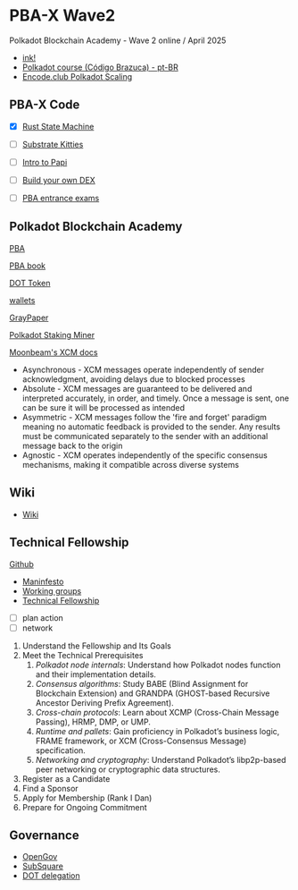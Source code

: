 # PBA-X Wave2

Polkadot Blockchain Academy - Wave 2 online / April 2025

- [ink!](./ink/README.md)
- [Polkadot course (Código Brazuca) - pt-BR](./courses/README.md)
- [Encode.club Polkadot Scaling](./courses/Encode.md)

## PBA-X Code

- [x] [Rust State Machine](https://dotcodeschool.com/courses/rust-state-machine)

- [ ] [Substrate Kitties](https://dotcodeschool.com/courses/substrate-kitties)

- [ ] [Intro to Papi](https://dotcodeschool.com/courses/intro-to-papi)

- [ ] [Build your own DEX](https://dotcodeschool.com/courses/build-your-own-dex)

- [ ] [PBA entrance exams](https://github.com/Polkadot-Blockchain-Academy/pba-qualifier-exam)

## Polkadot Blockchain Academy

[PBA](https://github.com/Polkadot-Blockchain-Academy)

[PBA book](https://github.com/Polkadot-Blockchain-Academy/pba-book)

[DOT Token](https://polkadot.com/get-started/dot-token/)

[wallets](https://polkadot.com/get-started/wallets/)

[GrayPaper](https://graypaper.com/)

[Polkadot Staking Miner](https://github.com/paritytech/polkadot-staking-miner/tree/main)

[Moonbeam's XCM docs](https://docs.moonbeam.network/builders/interoperability/xcm/overview/)

- Asynchronous - XCM messages operate independently of sender acknowledgment, avoiding delays due to blocked processes
- Absolute - XCM messages are guaranteed to be delivered and interpreted accurately, in order, and timely. Once a message is sent, one can be sure it will be processed as intended
- Asymmetric - XCM messages follow the 'fire and forget' paradigm meaning no automatic feedback is provided to the sender. Any results must be communicated separately to the sender with an additional message back to the origin
- Agnostic - XCM operates independently of the specific consensus mechanisms, making it compatible across diverse systems

## Wiki

- [Wiki](https://wiki.polkadot.network/general/web3-and-polkadot/)

## Technical Fellowship

[Github](https://github.com/polkadot-fellows)

- [Maninfesto](https://github.com/polkadot-fellows/manifesto/blob/main/manifesto.pdf)
- [Working groups](https://github.com/polkadot-fellows/working-groups)
- [Technical Fellowship](https://wiki.polkadot.network/learn/learn-polkadot-technical-fellowship/)
- [ ] plan action
- [ ] network

1. Understand the Fellowship and Its Goals
2. Meet the Technical Prerequisites
   1. _Polkadot node internals_: Understand how Polkadot nodes function and their implementation details.
   2. _Consensus algorithms_: Study BABE (Blind Assignment for Blockchain Extension) and GRANDPA (GHOST-based Recursive Ancestor Deriving Prefix Agreement).
   3. _Cross-chain protocols_: Learn about XCMP (Cross-Chain Message Passing), HRMP, DMP, or UMP.
   4. _Runtime and pallets_: Gain proficiency in Polkadot’s business logic, FRAME framework, or XCM (Cross-Consensus Message) specification.
   5. _Networking and cryptography_: Understand Polkadot’s libp2p-based peer networking or cryptographic data structures.
3. Register as a Candidate
4. Find a Sponsor
5. Apply for Membership (Rank I Dan)
6. Prepare for Ongoing Commitment

## Governance

- [OpenGov](https://polkadot.polkassembly.io/opengov)
- [SubSquare](https://polkadot.subsquare.io/)
- [DOT delegation](https://polkadot.polkassembly.io/delegation)
